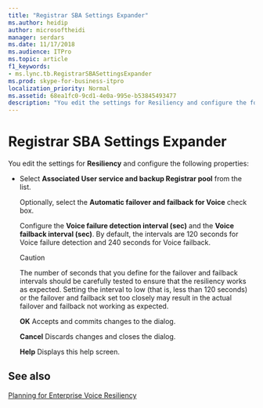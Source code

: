 ```yaml
---
title: "Registrar SBA Settings Expander"
ms.author: heidip
author: microsoftheidi
manager: serdars
ms.date: 11/17/2018
ms.audience: ITPro
ms.topic: article
f1_keywords:
- ms.lync.tb.RegistrarSBASettingsExpander
ms.prod: skype-for-business-itpro
localization_priority: Normal
ms.assetid: 68ea1fc0-9cd1-4e0a-995e-b53845493477
description: "You edit the settings for Resiliency and configure the following properties:"
---
```


# Registrar SBA Settings Expander

You edit the settings for **Resiliency** and configure the following properties:

- Select **Associated User service and backup Registrar pool** from the list.

    Optionally, select the **Automatic failover and failback for Voice** check box.

    Configure the **Voice failure detection interval (sec)** and the **Voice failback interval (sec)**. By default, the intervals are 120 seconds for Voice failure detection and 240 seconds for Voice failback.

    > [!CAUTION]
    > The number of seconds that you define for the failover and failback intervals should be carefully tested to ensure that the resiliency works as expected. Setting the interval to low (that is, less than 120 seconds) or the failover and failback set too closely may result in the actual failover and failback not working as expected.

  **OK** Accepts and commits changes to the dialog.

  **Cancel** Discards changes and closes the dialog.

  **Help** Displays this help screen.

## See also

[Planning for Enterprise Voice Resiliency](https://technet.microsoft.com/library/ca116700-1055-4ca5-9b87-4c7f380c3655.aspx)
